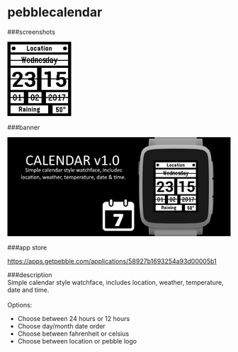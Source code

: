 # pebblecalendar
###screenshots

![basalt.png](/assets/basalt.png)

###banner

![banner.png](/assets/banner.png)

###app store

https://apps.getpebble.com/applications/58927b1693254a93d00005b1

###description
<br />
Simple calendar style watchface, includes location, weather, temperature, date and time.<br />
<br />
Options:
 - Choose between 24 hours or 12 hours
 - Choose day/month date order
 - Choose between fahrenheit or celsius
 - Choose between location or pebble logo

